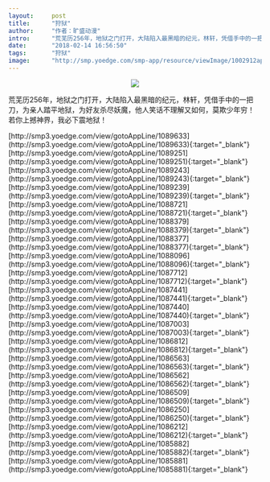 ```yaml
---
layout:     post
title:      "狩狱"
author:     "作者：旷盛动漫"
intro:      "荒芜历256年，地狱之门打开，大陆陷入最黑暗的纪元，林轩，凭借手中的一把刀，为亲人踏平地狱，为好友杀尽妖魔，他人笑话不理解又如何，莫欺少年穷！ 若你上撼神界，我必下震地狱！"
date:       "2018-02-14 16:56:50"
tags:       "狩狱"
image:      "http://smp.yoedge.com/smp-app/resource/viewImage/1002912appline.png"
---
```

<div style="text-align: center">
<p><img src="http://smp.yoedge.com/smp-app/resource/viewImage/1002912appline.png"/></p>
</div>
<p class="post-meta">
<span>荒芜历256年，地狱之门打开，大陆陷入最黑暗的纪元，林轩，凭借手中的一把刀，为亲人踏平地狱，为好友杀尽妖魔，他人笑话不理解又如何，莫欺少年穷！ 若你上撼神界，我必下震地狱！</span>
</p>
[http://smp3.yoedge.com/view/gotoAppLine/1089633](http://smp3.yoedge.com/view/gotoAppLine/1089633){:target="_blank"}
[http://smp3.yoedge.com/view/gotoAppLine/1089251](http://smp3.yoedge.com/view/gotoAppLine/1089251){:target="_blank"}
[http://smp3.yoedge.com/view/gotoAppLine/1089243](http://smp3.yoedge.com/view/gotoAppLine/1089243){:target="_blank"}
[http://smp3.yoedge.com/view/gotoAppLine/1089239](http://smp3.yoedge.com/view/gotoAppLine/1089239){:target="_blank"}
[http://smp3.yoedge.com/view/gotoAppLine/1088721](http://smp3.yoedge.com/view/gotoAppLine/1088721){:target="_blank"}
[http://smp3.yoedge.com/view/gotoAppLine/1088379](http://smp3.yoedge.com/view/gotoAppLine/1088379){:target="_blank"}
[http://smp3.yoedge.com/view/gotoAppLine/1088377](http://smp3.yoedge.com/view/gotoAppLine/1088377){:target="_blank"}
[http://smp3.yoedge.com/view/gotoAppLine/1088096](http://smp3.yoedge.com/view/gotoAppLine/1088096){:target="_blank"}
[http://smp3.yoedge.com/view/gotoAppLine/1087712](http://smp3.yoedge.com/view/gotoAppLine/1087712){:target="_blank"}
[http://smp3.yoedge.com/view/gotoAppLine/1087441](http://smp3.yoedge.com/view/gotoAppLine/1087441){:target="_blank"}
[http://smp3.yoedge.com/view/gotoAppLine/1087440](http://smp3.yoedge.com/view/gotoAppLine/1087440){:target="_blank"}
[http://smp3.yoedge.com/view/gotoAppLine/1087003](http://smp3.yoedge.com/view/gotoAppLine/1087003){:target="_blank"}
[http://smp3.yoedge.com/view/gotoAppLine/1086812](http://smp3.yoedge.com/view/gotoAppLine/1086812){:target="_blank"}
[http://smp3.yoedge.com/view/gotoAppLine/1086563](http://smp3.yoedge.com/view/gotoAppLine/1086563){:target="_blank"}
[http://smp3.yoedge.com/view/gotoAppLine/1086562](http://smp3.yoedge.com/view/gotoAppLine/1086562){:target="_blank"}
[http://smp3.yoedge.com/view/gotoAppLine/1086509](http://smp3.yoedge.com/view/gotoAppLine/1086509){:target="_blank"}
[http://smp3.yoedge.com/view/gotoAppLine/1086250](http://smp3.yoedge.com/view/gotoAppLine/1086250){:target="_blank"}
[http://smp3.yoedge.com/view/gotoAppLine/1086212](http://smp3.yoedge.com/view/gotoAppLine/1086212){:target="_blank"}
[http://smp3.yoedge.com/view/gotoAppLine/1085882](http://smp3.yoedge.com/view/gotoAppLine/1085882){:target="_blank"}
[http://smp3.yoedge.com/view/gotoAppLine/1085881](http://smp3.yoedge.com/view/gotoAppLine/1085881){:target="_blank"}



